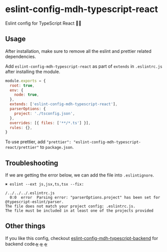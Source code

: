 # eslint-config-mdh-typescript-react

Eslint config for TypeScript React 🏄🏻

## Usage

After installation, make sure to remove all the eslint and prettier related dependencies.

Add `eslint-config-mdh-typescript-react` as part of `extends` in `.eslintrc.js` after installing the module.

```js
module.exports = {
  root: true,
  env: {
    node: true,
  },
  extends: ['eslint-config-mdh-typescript-react'],
  parserOptions: {
    project: './tsconfig.json',
  },
  overrides: [{ files: ['**/*.ts'] }],
  rules: {},
}
```

To use prettier, add `"prettier": "eslint-config-mdh-typescript-react/prettier"` to `package.json`.

## Troubleshooting

If we are getting the error below, we can add the file into `.eslintignore`.

```
✖ eslint --ext js,jsx,ts,tsx --fix:

/../../../.eslintrc.js
  0:0  error  Parsing error: "parserOptions.project" has been set for @typescript-eslint/parser.
The file does not match your project config: .eslintrc.js.
The file must be included in at least one of the projects provided
```

## Other things

If you like this config, checkout [eslint-config-mdh-typescript-backend](https://www.npmjs.com/package/eslint-config-mdh-typescript-backend) for backend code🛸🛸🛸
